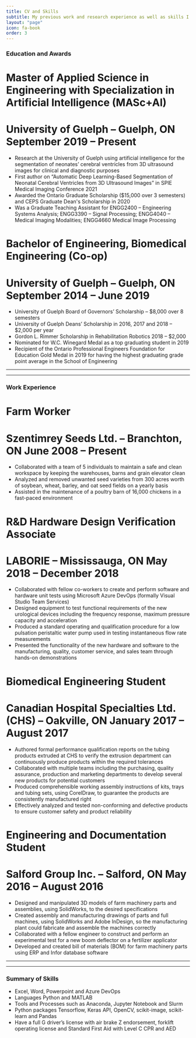 ```yaml
---
title: CV and Skills
subtitle: My previous work and research experience as well as skills I have gained.
layout: "page"
icon: fa-book
order: 3
---
```


### **Education and Awards**
# **Master of Applied Science in Engineering with Specialization in Artificial Intelligence (MASc+AI)**
# **University of Guelph – Guelph, ON                                                                  September 2019 – Present** 
-	Research at the University of Guelph using artificial intelligence for the segmentation of neonates’ cerebral ventricles from 3D ultrasound images for clinical and diagnostic purposes
-	First author on “Automatic Deep Learning-Based Segmentation of Neonatal Cerebral Ventricles from 3D Ultrasound Images” in SPIE Medical Imaging Conference 2021
-	Awarded the Ontario Graduate Scholarship ($15,000 over 3 semesters) and CEPS Graduate Dean's Scholarship in 2020
-	Was a Graduate Teaching Assistant for ENGG2400 – Engineering Systems Analysis; ENGG3390 – Signal Processing; ENGG4040 – Medical Imaging Modalities; ENGG4660 Medical Image Processing

# **Bachelor of Engineering, Biomedical Engineering (Co-op)**
# **University of Guelph – Guelph, ON                                                                  September 2014 – June 2019**
-	University of Guelph Board of Governors’ Scholarship – $8,000 over 8 semesters
-	University of Guelph Deans’ Scholarship in 2016, 2017 and 2018 – $2,000 per year
-	Gordon L. Rimmer Scholarship in Rehabilitation Robotics 2018 – $2,000 
-	Nominated for W.C. Winegard Medal as a top graduating student in 2019
-	Recipient of the Ontario Professional Engineers Foundation for Education Gold Medal in 2019 for having the highest graduating grade point average in the School of Engineering

---
---

### **Work Experience**
# **Farm Worker**
# **Szentimrey Seeds Ltd. – Branchton, ON                                                               June 2008 – Present**
-	Collaborated with a team of 5 individuals to maintain a safe and clean workspace by keeping the warehouses, barns and grain elevator clean
-	Analyzed and removed unwanted seed varieties from 300 acres worth of soybean, wheat, barley, and oat seed fields on a yearly basis
-	Assisted in the maintenance of a poultry barn of 16,000 chickens in a fast-paced environment

# **R&D Hardware Design Verification Associate**
# **LABORIE – Mississauga, ON                                                                           May 2018 – December 2018**
-	Collaborated with fellow co-workers to create and perform software and hardware unit tests using Microsoft Azure DevOps (formally Visual Studio Team Services)
-	Designed equipment to test functional requirements of the new urological devices including the frequency response, maximum pressure capacity and acceleration
-	Produced a standard operating and qualification procedure for a low pulsation peristaltic water pump used in testing instantaneous flow rate measurements
-	Presented the functionality of the new hardware and software to the manufacturing, quality, customer service, and sales team through hands-on demonstrations

# **Biomedical Engineering Student**
# **Canadian Hospital Specialties Ltd. (CHS) – Oakville, ON                                             January 2017 – August 2017**
-	Authored formal performance qualification reports on the tubing products extruded at CHS to verify the extrusion department can continuously produce products within the required tolerances
-	Collaborated with multiple teams including the purchasing, quality assurance, production and marketing departments to develop several new products for potential customers
-	Produced comprehensible working assembly instructions of kits, trays and tubing sets, using CorelDraw, to guarantee the products are consistently manufactured right
-	Effectively analyzed and tested non-conforming and defective products to ensure customer safety and product reliability

# **Engineering and Documentation Student**
# **Salford Group Inc. – Salford, ON                                                                    May 2016 – August 2016**
-	Designed and manipulated 3D models of farm machinery parts and assemblies, using SolidWorks, to the desired specifications 
-	Created assembly and manufacturing drawings of parts and full machines, using SolidWorks and Adobe InDesign, so the manufacturing plant could fabricate and assemble the machines correctly
-	Collaborated with a fellow engineer to construct and perform an experimental test for a new boom deflector on a fertilizer applicator
-	Developed and created bill of materials (BOM) for farm machinery parts using ERP and Infor database software

---
---

### **Summary of Skills**
-	Excel, Word, Powerpoint and Azure DevOps
- Languages Python and MATLAB 
- Tools and Processes such as Anaconda, Jupyter Notebook and Slurm
-	Python packages Tensorflow, Keras API, OpenCV, scikit-image, scikit-learn and Pandas
-	Have a full G driver’s license with air brake Z endorsement, forklift operating license and Standard First Aid with Level C CPR and AED


